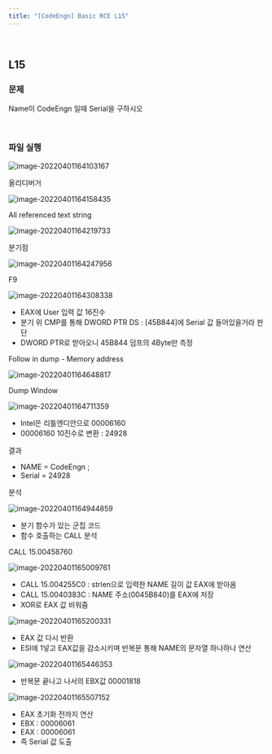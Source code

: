 ```yaml
---
title: "[CodeEngn] Basic RCE L15"
---
```


<br>

## L15

### 문제

Name이 CodeEngn 일때 Serial을 구하시오

<br>

### 파일 실행

![image-20220401164103167](https://raw.githubusercontent.com/EONION-TH3DB/image_repo/main/img/image-20220401164103167.png)



올리디버거

![image-20220401164158435](https://raw.githubusercontent.com/EONION-TH3DB/image_repo/main/img/image-20220401164158435.png)



All referenced text string

![image-20220401164219733](image-20220401164219733.png)



분기점

![image-20220401164247956](https://raw.githubusercontent.com/EONION-TH3DB/image_repo/main/img/image-20220401164247956.png)



F9

![image-20220401164308338](image-20220401164308338.png)

- EAX에 User 입력 값 16진수
- 분기 위 CMP를 통해 DWORD PTR DS : [45B844]에 Serial 값 들어있을거라 판단
- DWORD PTR로 받아오니 45B844 덤프의 4Byte만 측정



Follow in dump - Memory address

![image-20220401164648817](https://raw.githubusercontent.com/EONION-TH3DB/image_repo/main/img/image-20220401164648817.png)



Dump Window

![image-20220401164711359](https://raw.githubusercontent.com/EONION-TH3DB/image_repo/main/img/image-20220401164711359.png)

- Intel은 리틀엔디안으로 00006160
- 00006160 10진수로 변환 : 24928



결과

- NAME = CodeEngn ;
- Serial = 24928



분석

![image-20220401164944859](https://raw.githubusercontent.com/EONION-TH3DB/image_repo/main/img/image-20220401164944859.png)

- 분기 함수가 있는 군집 코드
- 함수 호출하는 CALL 분석



CALL 15.00458760

![image-20220401165009761](https://raw.githubusercontent.com/EONION-TH3DB/image_repo/main/img/image-20220401165009761.png)

- CALL 15.004255C0 : strlen으로 입력한 NAME 길이 값 EAX에 받아옴
- CALL 15.0040383C : NAME 주소(0045B840)를 EAX에 저장
- XOR로 EAX 값 비워줌



![image-20220401165200331](https://raw.githubusercontent.com/EONION-TH3DB/image_repo/main/img/image-20220401165200331.png)

- EAX 값 다시 반환
- ESI에 1넣고 EAX값을 감소시키며 반복문 통해 NAME의 문자열 하나하나 연산



![image-20220401165446353](https://raw.githubusercontent.com/EONION-TH3DB/image_repo/main/img/image-20220401165446353.png)

- 반복문 끝나고 나서의 EBX값 00001818



![image-20220401165507152](https://raw.githubusercontent.com/EONION-TH3DB/image_repo/main/img/image-20220401165507152.png)

- EAX 초기화 전까지 연산
- EBX : 00006061
- EAX : 00006061
- 즉 Serial 값 도출